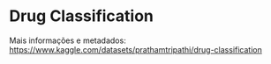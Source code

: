 # Drug Classification

Mais informações e metadados: https://www.kaggle.com/datasets/prathamtripathi/drug-classification
